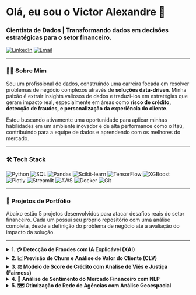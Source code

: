 # Olá, eu sou o Victor Alexandre 👋

### Cientista de Dados | Transformando dados em decisões estratégicas para o setor financeiro.

<p align="left">
  <a href="https://www.linkedin.com/in/victor-alexandre-azevedo-fernandes-367120206/" target="_blank"><img src="https://img.shields.io/badge/LinkedIn-0077B5?style=for-the-badge&logo=linkedin&logoColor=white" alt="LinkedIn"/></a>
  <a href="mailto:seu.email@exemplo.com"><img src="https://img.shields.io/badge/Email-D14836?style=for-the-badge&logo=gmail&logoColor=white" alt="Email"/></a>
</p>

---

### 👨‍💻 Sobre Mim

Sou um profissional de dados, construindo uma carreira focada em resolver problemas de negócio complexos através de **soluções data-driven**. Minha paixão é extrair insights valiosos de dados e traduzi-los em estratégias que geram impacto real, especialmente em áreas como **risco de crédito, detecção de fraudes, e personalização da experiência do cliente**.

Estou buscando ativamente uma oportunidade para aplicar minhas habilidades em um ambiente inovador e de alta performance como o Itaú, contribuindo para a equipe de dados e aprendendo com os melhores do mercado.

---

### 🛠️ Tech Stack

<p align="left">
  <img src="https://img.shields.io/badge/Python-3776AB?style=for-the-badge&logo=python&logoColor=white" alt="Python"/>
  <img src="https://img.shields.io/badge/SQL-4479A1?style=for-the-badge&logo=postgresql&logoColor=white" alt="SQL"/>
  <img src="https://img.shields.io/badge/Pandas-150458?style=for-the-badge&logo=pandas&logoColor=white" alt="Pandas"/>
  <img src="https://img.shields.io/badge/scikit--learn-F7931E?style=for-the-badge&logo=scikit-learn&logoColor=white" alt="Scikit-learn"/>
  <img src="https://img.shields.io/badge/TensorFlow-FF6F00?style=for-the-badge&logo=tensorflow&logoColor=white" alt="TensorFlow"/>
  <img src="https://img.shields.io/badge/XGBoost-006600?style=for-the-badge&logo=xgboost&logoColor=white" alt="XGBoost"/>
  <img src="https://img.shields.io/badge/Plotly-3F4F75?style=for-the-badge&logo=plotly&logoColor=white" alt="Plotly"/>
  <img src="https://img.shields.io/badge/Streamlit-FF4B4B?style=for-the-badge&logo=streamlit&logoColor=white" alt="Streamlit"/>
  <img src="https://img.shields.io/badge/AWS-232F3E?style=for-the-badge&logo=amazon-aws&logoColor=white" alt="AWS"/>
  <img src="https://img.shields.io/badge/Docker-2496ED?style=for-the-badge&logo=docker&logoColor=white" alt="Docker"/>
  <img src="https://img.shields.io/badge/Git-F05032?style=for-the-badge&logo=git&logoColor=white" alt="Git"/>
</p>

---

### 🚀 Projetos de Portfólio

Abaixo estão 5 projetos desenvolvidos para atacar desafios reais do setor financeiro. Cada um possui seu próprio repositório com uma análise completa, desde a definição do problema de negócio até a avaliação do impacto da solução.

---

<!-- PROJETO 1: FRAUDE -->
<details>
  <summary><strong>1. 💳 Detecção de Fraudes com IA Explicável (XAI)</strong></summary>
  <br>
  <p>Desenvolvimento de um sistema de classificação de alta performance para identificar transações fraudulentas em tempo real. O grande diferencial é a implementação de técnicas de <strong>Explainable AI (XAI)</strong> com SHAP, que permite à área de negócio e auditoria entenderem <i>por que</i> uma transação foi marcada como suspeita, aumentando a confiança e a transparência do modelo.</p>
  <ul>
    <li><strong>Tecnologias:</strong> Python, Scikit-learn, XGBoost, SHAP, Imbalanced-learn, Flask.</li>
    <li><strong>Diferencial:</strong> Foco não apenas na predição, mas na <strong>interpretabilidade</strong> do modelo, um requisito crucial para o setor financeiro regulado.</li>
  </ul>
  <a href="[LINK PARA O REPOSITÓRIO DO PROJETO 1]"><strong>Ver Repositório Completo ➡️</strong></a>
  <br><br>
</details>

<!-- PROJETO 2: CHURN -->
<details>
  <summary><strong>2. 📈 Previsão de Churn e Análise de Valor do Cliente (CLV)</strong></summary>
  <br>
  <p>Criação de um modelo preditivo para identificar clientes com alta probabilidade de encerrar seu relacionamento com o banco. O projeto vai além da simples previsão, calculando o <strong>Customer Lifetime Value (CLV)</strong> para priorizar os esforços de retenção nos clientes de maior valor estratégico, otimizando o ROI das campanhas.</p>
  <ul>
    <li><strong>Tecnologias:</strong> Python, Pandas, Lifetimes, Scikit-learn, Plotly.</li>
    <li><strong>Diferencial:</strong> Conexão direta entre um modelo de Machine Learning (Churn) e uma métrica de negócio vital (CLV), demonstrando visão estratégica.</li>
  </ul>
  <a href="[LINK PARA O REPOSITÓRIO DO PROJETO 2]"><strong>Ver Repositório Completo ➡️</strong></a>
  <br><br>
</details>

<!-- PROJETO 3: CRÉDITO -->
<details>
  <summary><strong>3. ⚖️ Modelo de Score de Crédito com Análise de Viés e Justiça (Fairness)</strong></summary>
  <br>
  <p>Construção de um modelo de score de crédito para avaliar o risco de inadimplência de novos solicitantes. A análise central do projeto é a avaliação de <strong>justiça (fairness)</strong> do modelo, utilizando a biblioteca Fairlearn para garantir que o modelo não discrimine indevidamente grupos demográficos específicos, um tema de extrema relevância ESG para bancos.</p>
  <ul>
    <li><strong>Tecnologias:</strong> Python, Scikit-learn, LightGBM, Fairlearn, Seaborn.</li>
    <li><strong>Diferencial:</strong> Demonstra maturidade técnica e consciência ética/regulatória, abordando um dos tópicos mais desafiadores e atuais em IA.</li>
  </ul>
  <a href="[LINK PARA O REPOSITÓRIO DO PROJETO 3]"><strong>Ver Repositório Completo ➡️</strong></a>
  <br><br>
</details>

<!-- PROJETO 4: NLP -->
<details>
  <summary><strong>4. 📰 Análise de Sentimento do Mercado Financeiro com NLP</strong></summary>
  <br>
  <p>Pipeline de dados que coleta notícias e postagens de redes sociais sobre o Itaú e o setor bancário, utilizando um modelo de <strong>NLP baseado em Transformers (BERT)</strong> para classificar o sentimento do público. O resultado é um dashboard interativo que correlaciona o sentimento do mercado com a volatilidade de ativos financeiros.</p>
  <ul>
    <li><strong>Tecnologias:</strong> Python, Transformers (Hugging Face), Pandas, Tweepy, Streamlit.</li>
    <li><strong>Diferencial:</strong> Uso de NLP de ponta em português para gerar um indicador alternativo de mercado e um produto de dados interativo.</li>
  </ul>
  <a href="[LINK PARA O REPOSITÓRIO DO PROJETO 4]"><strong>Ver Repositório Completo ➡️</strong></a>
  <br><br>
</details>

<!-- PROJETO 5: GEOESPACIAL -->
<details>
  <summary><strong>5. 🗺️ Otimização de Rede de Agências com Análise Geoespacial</strong></summary>
  <br>
  <p>Análise de dados geoespaciais para identificar oportunidades de otimização na rede de agências e caixas eletrônicos. Utilizando clustering e dados demográficos (IBGE), o projeto mapeia "desertos bancários" (áreas mal atendidas) e "zonas de canibalização" (excesso de agências), fornecendo insights para decisões estratégicas de expansão ou consolidação.</p>
  <ul>
    <li><strong>Tecnologias:</strong> Python, GeoPandas, Folium, Scikit-learn (DBSCAN), IBGE API.</li>
    <li><strong>Diferencial:</strong> Aplicação de Data Science a um problema de logística e estratégia de negócio físico, mostrando versatilidade na resolução de problemas.</li>
  </ul>
  <a href="[LINK PARA O REPOSITÓRIO DO PROJETO 5]"><strong>Ver Repositório Completo ➡️</strong></a>
  <br><br>
</details>
